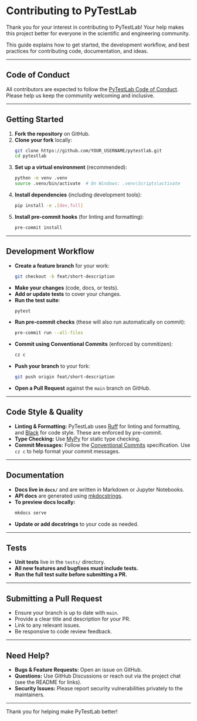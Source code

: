 # Contributing to PyTestLab

Thank you for your interest in contributing to PyTestLab! Your help makes this project better for everyone in the scientific and engineering community.

This guide explains how to get started, the development workflow, and best practices for contributing code, documentation, and ideas.

---

## Code of Conduct

All contributors are expected to follow the [PyTestLab Code of Conduct](CODE_OF_CONDUCT.md). Please help us keep the community welcoming and inclusive.

---

## Getting Started

1. **Fork the repository** on GitHub.
2. **Clone your fork** locally:
    ```bash
    git clone https://github.com/YOUR_USERNAME/pytestlab.git
    cd pytestlab
    ```
3. **Set up a virtual environment** (recommended):
    ```bash
    python -m venv .venv
    source .venv/bin/activate  # On Windows: .venv\Scripts\activate
    ```
4. **Install dependencies** (including development tools):
    ```bash
    pip install -e .[dev,full]
    ```
5. **Install pre-commit hooks** (for linting and formatting):
    ```bash
    pre-commit install
    ```

---

## Development Workflow

- **Create a feature branch** for your work:
    ```bash
    git checkout -b feat/short-description
    ```
- **Make your changes** (code, docs, or tests).
- **Add or update tests** to cover your changes.
- **Run the test suite**:
    ```bash
    pytest
    ```
- **Run pre-commit checks** (these will also run automatically on commit):
    ```bash
    pre-commit run --all-files
    ```
- **Commit using Conventional Commits** (enforced by commitizen):
    ```bash
    cz c
    ```
- **Push your branch** to your fork:
    ```bash
    git push origin feat/short-description
    ```
- **Open a Pull Request** against the `main` branch on GitHub.

---

## Code Style & Quality

- **Linting & Formatting:** PyTestLab uses [Ruff](https://docs.astral.sh/ruff/) for linting and formatting, and [Black](https://black.readthedocs.io/) for code style. These are enforced by pre-commit.
- **Type Checking:** Use [MyPy](http://mypy-lang.org/) for static type checking.
- **Commit Messages:** Follow the [Conventional Commits](https://www.conventionalcommits.org/) specification. Use `cz c` to help format your commit messages.

---

## Documentation

- **Docs live in `docs/`** and are written in Markdown or Jupyter Notebooks.
- **API docs** are generated using [mkdocstrings](https://mkdocstrings.github.io/).
- **To preview docs locally:**
    ```bash
    mkdocs serve
    ```
- **Update or add docstrings** to your code as needed.

---

## Tests

- **Unit tests** live in the `tests/` directory.
- **All new features and bugfixes must include tests.**
- **Run the full test suite before submitting a PR.**

---

## Submitting a Pull Request

- Ensure your branch is up to date with `main`.
- Provide a clear title and description for your PR.
- Link to any relevant issues.
- Be responsive to code review feedback.

---

## Need Help?

- **Bugs & Feature Requests:** Open an issue on GitHub.
- **Questions:** Use GitHub Discussions or reach out via the project chat (see the README for links).
- **Security Issues:** Please report security vulnerabilities privately to the maintainers.

---

Thank you for helping make PyTestLab better!